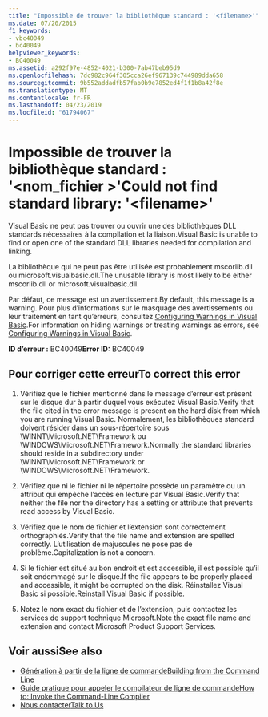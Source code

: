 ```yaml
---
title: "Impossible de trouver la bibliothèque standard : '<filename>'"
ms.date: 07/20/2015
f1_keywords:
- vbc40049
- bc40049
helpviewer_keywords:
- BC40049
ms.assetid: a292f97e-4852-4021-b300-7ab47beb95d9
ms.openlocfilehash: 7dc982c964f305cca26ef967139c744989dda658
ms.sourcegitcommit: 9b552addadfb57fab0b9e7852ed4f1f1b8a42f8e
ms.translationtype: MT
ms.contentlocale: fr-FR
ms.lasthandoff: 04/23/2019
ms.locfileid: "61794067"
---
```

# <a name="could-not-find-standard-library-filename"></a><span data-ttu-id="841ca-102">Impossible de trouver la bibliothèque standard : '\<nom_fichier >'</span><span class="sxs-lookup"><span data-stu-id="841ca-102">Could not find standard library: '\<filename>'</span></span>
<span data-ttu-id="841ca-103">Visual Basic ne peut pas trouver ou ouvrir une des bibliothèques DLL standards nécessaires à la compilation et la liaison.</span><span class="sxs-lookup"><span data-stu-id="841ca-103">Visual Basic is unable to find or open one of the standard DLL libraries needed for compilation and linking.</span></span>  
  
 <span data-ttu-id="841ca-104">La bibliothèque qui ne peut pas être utilisée est probablement mscorlib.dll ou microsoft.visualbasic.dll.</span><span class="sxs-lookup"><span data-stu-id="841ca-104">The unusable library is most likely to be either mscorlib.dll or microsoft.visualbasic.dll.</span></span>  
  
 <span data-ttu-id="841ca-105">Par défaut, ce message est un avertissement.</span><span class="sxs-lookup"><span data-stu-id="841ca-105">By default, this message is a warning.</span></span> <span data-ttu-id="841ca-106">Pour plus d’informations sur le masquage des avertissements ou leur traitement en tant qu’erreurs, consultez [Configuring Warnings in Visual Basic](/visualstudio/ide/configuring-warnings-in-visual-basic).</span><span class="sxs-lookup"><span data-stu-id="841ca-106">For information on hiding warnings or treating warnings as errors, see [Configuring Warnings in Visual Basic](/visualstudio/ide/configuring-warnings-in-visual-basic).</span></span>  
  
 <span data-ttu-id="841ca-107">**ID d’erreur :** BC40049</span><span class="sxs-lookup"><span data-stu-id="841ca-107">**Error ID:** BC40049</span></span>  
  
## <a name="to-correct-this-error"></a><span data-ttu-id="841ca-108">Pour corriger cette erreur</span><span class="sxs-lookup"><span data-stu-id="841ca-108">To correct this error</span></span>  
  
1. <span data-ttu-id="841ca-109">Vérifiez que le fichier mentionné dans le message d’erreur est présent sur le disque dur à partir duquel vous exécutez Visual Basic.</span><span class="sxs-lookup"><span data-stu-id="841ca-109">Verify that the file cited in the error message is present on the hard disk from which you are running Visual Basic.</span></span> <span data-ttu-id="841ca-110">Normalement, les bibliothèques standard doivent résider dans un sous-répertoire sous \WINNT\Microsoft.NET\Framework ou \WINDOWS\Microsoft.NET\Framework.</span><span class="sxs-lookup"><span data-stu-id="841ca-110">Normally the standard libraries should reside in a subdirectory under \WINNT\Microsoft.NET\Framework or \WINDOWS\Microsoft.NET\Framework.</span></span>  
  
2. <span data-ttu-id="841ca-111">Vérifiez que ni le fichier ni le répertoire possède un paramètre ou un attribut qui empêche l’accès en lecture par Visual Basic.</span><span class="sxs-lookup"><span data-stu-id="841ca-111">Verify that neither the file nor the directory has a setting or attribute that prevents read access by Visual Basic.</span></span>  
  
3. <span data-ttu-id="841ca-112">Vérifiez que le nom de fichier et l’extension sont correctement orthographiés.</span><span class="sxs-lookup"><span data-stu-id="841ca-112">Verify that the file name and extension are spelled correctly.</span></span> <span data-ttu-id="841ca-113">L’utilisation de majuscules ne pose pas de problème.</span><span class="sxs-lookup"><span data-stu-id="841ca-113">Capitalization is not a concern.</span></span>  
  
4. <span data-ttu-id="841ca-114">Si le fichier est situé au bon endroit et est accessible, il est possible qu’il soit endommagé sur le disque.</span><span class="sxs-lookup"><span data-stu-id="841ca-114">If the file appears to be properly placed and accessible, it might be corrupted on the disk.</span></span> <span data-ttu-id="841ca-115">Réinstallez Visual Basic si possible.</span><span class="sxs-lookup"><span data-stu-id="841ca-115">Reinstall Visual Basic if possible.</span></span>  
  
5. <span data-ttu-id="841ca-116">Notez le nom exact du fichier et de l’extension, puis contactez les services de support technique Microsoft.</span><span class="sxs-lookup"><span data-stu-id="841ca-116">Note the exact file name and extension and contact Microsoft Product Support Services.</span></span>  
  
## <a name="see-also"></a><span data-ttu-id="841ca-117">Voir aussi</span><span class="sxs-lookup"><span data-stu-id="841ca-117">See also</span></span>

- [<span data-ttu-id="841ca-118">Génération à partir de la ligne de commande</span><span class="sxs-lookup"><span data-stu-id="841ca-118">Building from the Command Line</span></span>](../../visual-basic/reference/command-line-compiler/building-from-the-command-line.md)
- [<span data-ttu-id="841ca-119">Guide pratique pour appeler le compilateur de ligne de commande</span><span class="sxs-lookup"><span data-stu-id="841ca-119">How to: Invoke the Command-Line Compiler</span></span>](../../visual-basic/reference/command-line-compiler/how-to-invoke-the-command-line-compiler.md)
- [<span data-ttu-id="841ca-120">Nous contacter</span><span class="sxs-lookup"><span data-stu-id="841ca-120">Talk to Us</span></span>](/visualstudio/ide/talk-to-us)
